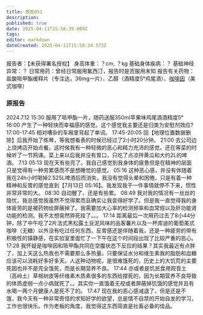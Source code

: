 ```yaml
---
title: 报告051
description: 
published: true
date: 2025-04-11T15:58:39.009Z
tags: 
editor: markdown
dateCreated: 2025-04-11T15:58:34.573Z
---
```


﻿报告者：【未获得署名授权】
身高体重：？cm, ？kg
基础身体疾病：？
基础神经异常：？
日常用药：曾经日常服用氟西汀，报告时是否服用未知
报告有关药物：盐酸哌甲酯缓释片（专注达，36mg一片）、乙醇（酒精度5°鸡尾酒）、[咖啡因](/%E7%99%BD%E5%85%94Bron/)（美式咖啡）

### 原报告
2024.7.12
15:30 服用了哌甲酯一片，随药送服350ml苹果味鸡尾酒酒精度5°
16:00 产生了一种轻快而幸福感的感觉。这个感觉我主要还是归类为安慰剂效应?
17:00-17:45 相对嘈杂的车厢里背起了单词。
17:45-20:05 回【地理位置数据删除】后我开始了练琴，等我想看表的时候已经过了2小时20分钟。
21:00 去公司边上烧烤店开始点餐。这时候我有一种轻微的恶心和精力充沛的感觉。还在等菜的时候听了一节网课。菜上来以后我并没有胃口，只吃了点凉拌黄瓜和大约2L的啤酒。
7.13 05:13 现在天有些亮了。我自己感觉到我身体的疲惫但是在精神的层面只是觉得有一种劳累感而不是想睡觉的感觉。
05:16 这种恶心感，并没有伴随着我在24h小时喝掉2.525L啤酒后而消失，我没有觉得头晕和困倦。只是有着一种精神和反胃的感觉直到【7月13日 05:16】。我发现我干一件事情就停不下来，惯性非常非常的大。
08:30 自动醒了，还是有些累。
08:49 我对我的情况有一丝丝的隐忧，我总感觉我虽然不觉得累而且确实让我变得好学了。但是我一直觉得我的身体疲劳的是被药物给屏蔽掉了。我需要加大心率的检测频率和血常规以及肝功能肾功能的检测。我不太想突然猝死挂了。。。
17:14 距离最后一次用药过去了8小44分钟，除了中午吃了2片法式黑松露土豆泥风味的品客薯片以及一杯库迪的葡萄美式咖啡（无糖）以外没有吃过任何东西，反胃感还是伴随着我，还是一种疲劳的带有积极性的镇静感，在实验室里面忙了一下午在这个时间段出现了比较严重的恶心。
17:28 我怀疑是咖啡因和哌甲酯共同在空腹状态下反应的结果？其实我最近有点胖了，加上天这么热我也不需要那么多热量。只要保证水分和维生素我的脂肪和血糖应该可以消耗好多好多天。人这种动物呢，是很难饿死的，历史上的大饥荒的主要死因也并不是完全饿死，而是长期营养不良。
17:44 亦或者是饥民食用观音土（高岭土）草根树皮等纤维素木质素很多的东西给撑死的，因为长期营养不良导致的体质虚弱一点小病就死了。。其实你一直饿着无视或者屏蔽掉饥饿的感觉并且有水喝一两个月健康人是死不了的。
17:47 现在我的恶心感减退了，但是还是不饿，我今天有一种非常奇怪的求知好学的欲望，总是情不自禁的开始自发的学习，工作也很快乐。作为老板的角度，我觉得这东西简直是社畜必备的佳品。
